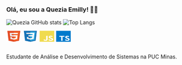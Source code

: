 

### Olá, eu sou a Quezia Emilly! 🖐🏻

![Quezia GitHub stats](https://github-readme-stats.vercel.app/api?username=Quezia-Emilly&show_icons=true&theme=dracula)
![Top Langs](https://github-readme-stats.vercel.app/api/top-langs/?username=Quezia-Emilly&layout=compact)

<div style="display: inline_block">
<img align="center" alt="Quezia-HTML" height="30" width="40" src="https://raw.githubusercontent.com/devicons/devicon/master/icons/html5/html5-original.svg">
<img align="center" alt="Quezia-CSS" height="30" width="40" src="https://raw.githubusercontent.com/devicons/devicon/master/icons/css3/css3-original.svg">
<img align="center" alt="Quezia-Js" height="30" width="40" src="https://raw.githubusercontent.com/devicons/devicon/master/icons/javascript/javascript-plain.svg">
<img align="center" alt="Quezia-Ts" height="30" width="40" src="https://raw.githubusercontent.com/devicons/devicon/master/icons/typescript/typescript-plain.svg">
</div>
 <br/>

Estudante de Análise e Desenvolvimento de Sistemas na PUC Minas.
